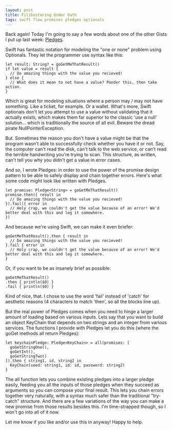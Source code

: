 ```yaml
---
layout: post
title: Filibustering Under Oath
tags: swift flow promises pledges optionals
---
```


Back again! Today I'm going to say a few words about one of the other Gists I put up last week: [Pledges](https://gist.github.com/robertfmurdock/8cb608385cc432534f9d).

Swift has fantastic notation for modeling the "one or none" problem using Optionals. They let the programmer use syntax like this:

    let result: String? = goGetMeThatResult()
    if let value = result {
      // Do amazing things with the value you recieved!
    } else {
      // What does it mean to not have a value? Ponder this, then take action.
    }
    
Which is great for modeling situations where a person may / may not have something. Like a ticket, for example. Or a wallet. What's more, Swift optionals don't let you attempt to use a value without validating that it actually exists, which makes them far superior to the classic 'use a null' solution... which is traditionally the source of all evil. Beware the dread pirate NullPointerException.

But. Sometimes the reason you don't have a value might be that the program wasn't able to successfully check whether you have it or not. Say, the computer can't read the disk, can't talk to the web service, or can't read the terrible handwriting you're trying to scan. This structure, as written, can't tell you why you didn't get a value in error cases.

And so, I wrote Pledges: in order to use the power of the promise design pattern to be able to safely display and chain together errors.  Here's what some code might look like written with Pledges.

    let promise: Pledge<String> = goGetMeThatResult()
    promise.then({ result in
      // Do amazing things with the value you recieved!
    }).fail({ error in
      // Holy crap, we couldn't get the value because of an error! We'd better deal with this and log it somewhere.
    })
    
And because we're using Swift, we can make it even briefer:

    goGetMeThatResult().then { result in
      // Do amazing things with the value you recieved!
    }.fail { error in
      // Holy crap, we couldn't get the value because of an error! We'd better deal with this and log it somewhere.
    }
    
Or, if you want to be as insanely brief as possible:

    goGetMeThatResult()
    .then { println($0) }
    .fail { println($0) }
    
Kind of nice, that. I chose to use the word 'fail' instead of 'catch' for aesthetic reasons (4 characters to match 'then', so all the blocks line up).

But the real power of Pledges comes when you need to hinge a larger amount of loading based on various inputs. Lets say that you want to build an object KeyChain that depends on two strings and an integer from various services. The functions I provide with Pledges let you do this (where the goGet methods all return Pledges):

    let keychainPledge: Pledge<KeyChain> = all(promises: [
      goGetStringOne(),
      goGetInt(),
      goGetStringTwo()
    ]).then { string1, id, string2 in
      KeyChain(seed: string1, id: id, password: string2)
    }
    
The all function lets you combine existing pledges into a larger pledge easily, feeding you all the inputs of those pledges when they succeed as arguments so you can compose your final result. This lets you chain errors together very naturally, with a syntax much safer than the traditional "try-catch" structure. And there are a few variations of the way you can make a new promise from those results besides this. I'm time-strapped though, so I won't go into all of it now.

Let me know if you like and/or use this in anyway! Happy to help.
